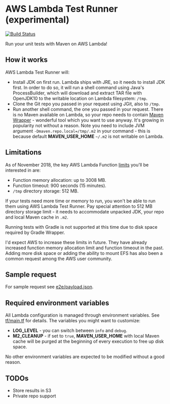 # AWS Lambda Test Runner (experimental)

[![Build Status](https://travis-ci.com/automatictester/lambda-test-runner.svg?branch=master)](https://travis-ci.com/automatictester/lambda-test-runner)

Run your unit tests with Maven on AWS Lambda!

## How it works

AWS Lambda Test Runner will:
- Install JDK on first run. Lambda ships with JRE, so it needs to install JDK first. In order to do so, it will run
  a shell command using Java's ProcessBuilder, which will download and extract TAR file with OpenJDK10 to the 
  writable location on Lambda filesystem: `/tmp`.
- Clone the Git repo you passed in your request using JGit, also to `/tmp`.
- Run another shell command, the one you passed in your request. There is no Maven available on Lambda, so your repo
  needs to contain [Maven Wrapper](https://github.com/takari/maven-wrapper) - wonderful tool which you
  want to use anyway. It's growing in popularity not without a reason. Note you need to include JVM argument
  `-Dmaven.repo.local=/tmp/.m2` in your command - this is because default **MAVEN_USER_HOME** `~/.m2`
  is not writable on Lambda.

## Limitations

As of November 2018, the key AWS Lambda Function [limits](https://docs.aws.amazon.com/lambda/latest/dg/limits.html) you'll be interested in are:
- Function memory allocation: up to 3008 MB.
- Function timeout: 900 seconds (15 minutes).
- `/tmp` directory storage: 512 MB.

If your tests need more time or memory to run, you won't be able to run them using AWS Lambda Test Runner. Pay special 
attention to 512 MB directory storage limit - it needs to accommodate unpacked JDK, your repo and local Maven cache 
in `.m2`.

Running tests with Gradle is not supported at this time due to disk space required by Gradle Wrapper.

I'd expect AWS to increase these limits in future. They have already increased function memory allocation limit and 
function timeout in the past. Adding more disk space or adding the ability to mount EFS has also been a common request 
among the AWS user community.

## Sample request

For sample request see [e2e/payload.json](https://github.com/automatictester/lambda-test-runner/blob/master/e2e/payload.json).

## Required environment variables

All Lambda configuration is managed through environment variables. See 
[tf/main.tf](https://github.com/automatictester/lambda-test-runner/blob/master/tf/main.tf) for details. 
The variables you might want to customize:
- **LOG_LEVEL** - you can switch between `info` and `debug`.
- **M2_CLEANUP** - if set to `true`, **MAVEN_USER_HOME** with local Maven cache will be purged 
  at the beginning of every execution to free up disk space.

No other environment variables are expected to be modified without a good reason.

## TODOs

- Store results in S3
- Private repo support
